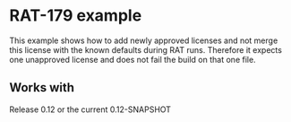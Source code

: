 # RAT-179 example

This example shows how to add newly approved licenses and not merge this license with the known defaults during RAT runs.
Therefore it expects one unapproved license and does not fail the build on that one file.

## Works with

Release 0.12 or the current 0.12-SNAPSHOT

